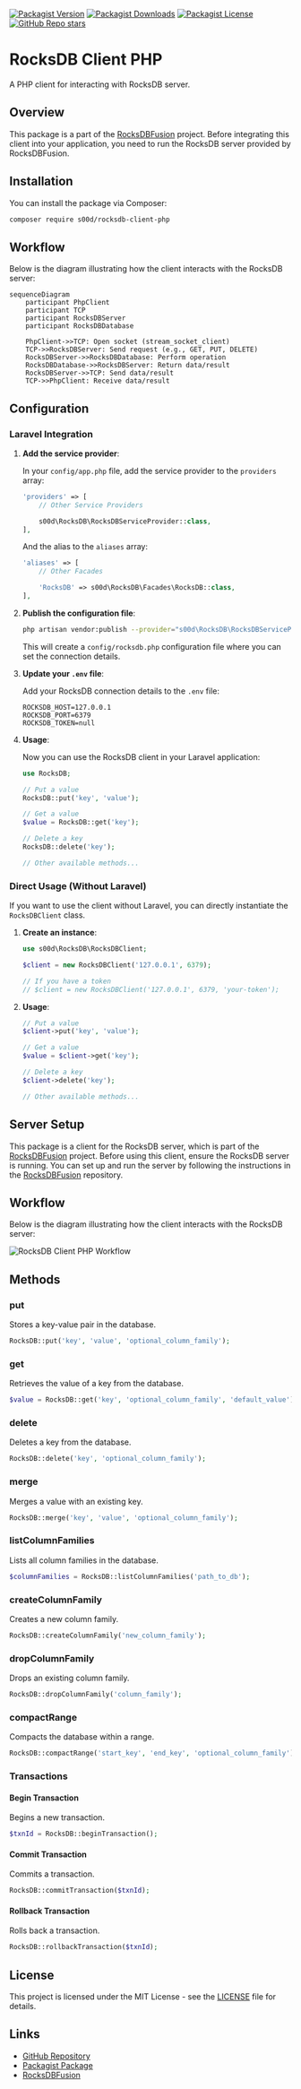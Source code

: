[![Packagist Version](https://img.shields.io/packagist/v/s00d/rocksdb-client-php?style=for-the-badge)](https://packagist.org/packages/s00d/rocksdb-client-php)
[![Packagist Downloads](https://img.shields.io/packagist/dt/s00d/rocksdb-client-php?style=for-the-badge)](https://packagist.org/packages/s00d/rocksdb-client-php)
[![Packagist License](https://img.shields.io/packagist/l/s00d/rocksdb-client-php?style=for-the-badge)](https://github.com/s00d/rocksdb-client-php/blob/master/LICENSE)
[![GitHub Repo stars](https://img.shields.io/github/stars/s00d/rocksdb-client-php?style=for-the-badge)](https://github.com/s00d/rocksdb-client-php)

# RocksDB Client PHP

A PHP client for interacting with RocksDB server.

## Overview

This package is a part of the [RocksDBFusion](https://github.com/s00d/RocksDBFusion) project. Before integrating this client into your application, you need to run the RocksDB server provided by RocksDBFusion.

## Installation

You can install the package via Composer:

```bash
composer require s00d/rocksdb-client-php
```

## Workflow
Below is the diagram illustrating how the client interacts with the RocksDB server:

```mermaid
sequenceDiagram
    participant PhpClient
    participant TCP
    participant RocksDBServer
    participant RocksDBDatabase

    PhpClient->>TCP: Open socket (stream_socket_client)
    TCP->>RocksDBServer: Send request (e.g., GET, PUT, DELETE)
    RocksDBServer->>RocksDBDatabase: Perform operation
    RocksDBDatabase->>RocksDBServer: Return data/result
    RocksDBServer->>TCP: Send data/result
    TCP->>PhpClient: Receive data/result
```

## Configuration

### Laravel Integration

1. **Add the service provider**:

   In your `config/app.php` file, add the service provider to the `providers` array:

   ```php
   'providers' => [
       // Other Service Providers

       s00d\RocksDB\RocksDBServiceProvider::class,
   ],
   ```

   And the alias to the `aliases` array:

   ```php
   'aliases' => [
       // Other Facades

       'RocksDB' => s00d\RocksDB\Facades\RocksDB::class,
   ],
   ```

2. **Publish the configuration file**:

   ```bash
   php artisan vendor:publish --provider="s00d\RocksDB\RocksDBServiceProvider"
   ```

   This will create a `config/rocksdb.php` configuration file where you can set the connection details.

3. **Update your `.env` file**:

   Add your RocksDB connection details to the `.env` file:

   ```env
   ROCKSDB_HOST=127.0.0.1
   ROCKSDB_PORT=6379
   ROCKSDB_TOKEN=null
   ```

4. **Usage**:

   Now you can use the RocksDB client in your Laravel application:

   ```php
   use RocksDB;

   // Put a value
   RocksDB::put('key', 'value');

   // Get a value
   $value = RocksDB::get('key');

   // Delete a key
   RocksDB::delete('key');

   // Other available methods...
   ```

### Direct Usage (Without Laravel)

If you want to use the client without Laravel, you can directly instantiate the `RocksDBClient` class.

1. **Create an instance**:

   ```php
   use s00d\RocksDB\RocksDBClient;

   $client = new RocksDBClient('127.0.0.1', 6379);

   // If you have a token
   // $client = new RocksDBClient('127.0.0.1', 6379, 'your-token');
   ```

2. **Usage**:

   ```php
   // Put a value
   $client->put('key', 'value');

   // Get a value
   $value = $client->get('key');

   // Delete a key
   $client->delete('key');

   // Other available methods...
   ```

## Server Setup

This package is a client for the RocksDB server, which is part of the [RocksDBFusion](https://github.com/s00d/RocksDBFusion) project. Before using this client, ensure the RocksDB server is running. You can set up and run the server by following the instructions in the [RocksDBFusion](https://github.com/s00d/RocksDBFusion) repository.

## Workflow

Below is the diagram illustrating how the client interacts with the RocksDB server:

![RocksDB Client PHP Workflow](https://raw.githubusercontent.com/s00d/RocksDBFusion/main/docs/rocksdb-client-php-workflow.png)

## Methods

### put

Stores a key-value pair in the database.

```php
RocksDB::put('key', 'value', 'optional_column_family');
```

### get

Retrieves the value of a key from the database.

```php
$value = RocksDB::get('key', 'optional_column_family', 'default_value');
```

### delete

Deletes a key from the database.

```php
RocksDB::delete('key', 'optional_column_family');
```

### merge

Merges a value with an existing key.

```php
RocksDB::merge('key', 'value', 'optional_column_family');
```

### listColumnFamilies

Lists all column families in the database.

```php
$columnFamilies = RocksDB::listColumnFamilies('path_to_db');
```

### createColumnFamily

Creates a new column family.

```php
RocksDB::createColumnFamily('new_column_family');
```

### dropColumnFamily

Drops an existing column family.

```php
RocksDB::dropColumnFamily('column_family');
```

### compactRange

Compacts the database within a range.

```php
RocksDB::compactRange('start_key', 'end_key', 'optional_column_family');
```

### Transactions

#### Begin Transaction

Begins a new transaction.

```php
$txnId = RocksDB::beginTransaction();
```

#### Commit Transaction

Commits a transaction.

```php
RocksDB::commitTransaction($txnId);
```

#### Rollback Transaction

Rolls back a transaction.

```php
RocksDB::rollbackTransaction($txnId);
```

## License

This project is licensed under the MIT License - see the [LICENSE](https://github.com/s00d/rocksdb-client-php/blob/master/LICENSE) file for details.

## Links

- [GitHub Repository](https://github.com/s00d/rocksdb-client-php)
- [Packagist Package](https://packagist.org/packages/s00d/rocksdb-client-php)
- [RocksDBFusion](https://github.com/s00d/RocksDBFusion)
